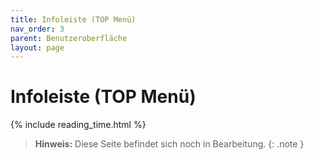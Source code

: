 ```yaml
---
title: Infoleiste (TOP Menü)
nav_order: 3
parent: Benutzeroberfläche
layout: page
---
```


# Infoleiste (TOP Menü)
{% include reading_time.html %}

> **Hinweis:** Diese Seite befindet sich noch in Bearbeitung.
{: .note }
